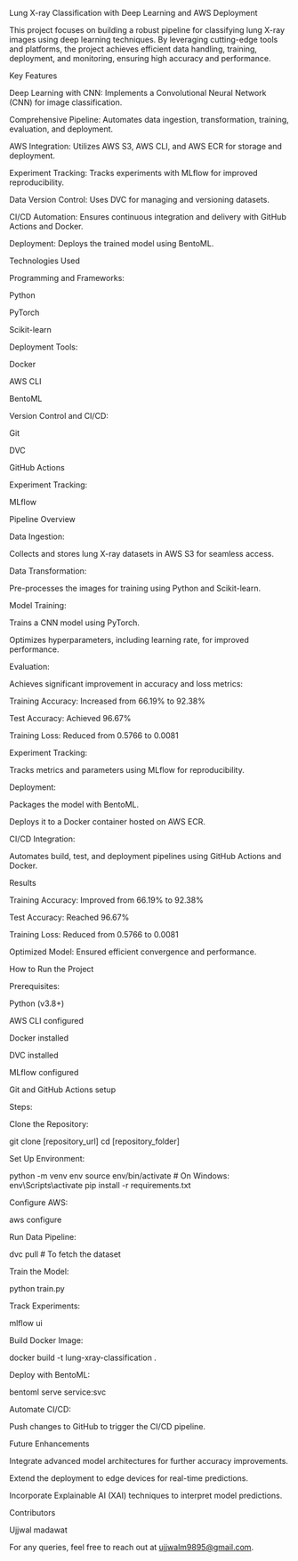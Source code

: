 Lung X-ray Classification with Deep Learning and AWS Deployment

This project focuses on building a robust pipeline for classifying lung X-ray images using deep learning techniques. By leveraging cutting-edge tools and platforms, the project achieves efficient data handling, training, deployment, and monitoring, ensuring high accuracy and performance.

Key Features

Deep Learning with CNN: Implements a Convolutional Neural Network (CNN) for image classification.

Comprehensive Pipeline: Automates data ingestion, transformation, training, evaluation, and deployment.

AWS Integration: Utilizes AWS S3, AWS CLI, and AWS ECR for storage and deployment.

Experiment Tracking: Tracks experiments with MLflow for improved reproducibility.

Data Version Control: Uses DVC for managing and versioning datasets.

CI/CD Automation: Ensures continuous integration and delivery with GitHub Actions and Docker.

Deployment: Deploys the trained model using BentoML.

Technologies Used

Programming and Frameworks:

Python

PyTorch

Scikit-learn

Deployment Tools:

Docker

AWS CLI

BentoML

Version Control and CI/CD:

Git

DVC

GitHub Actions

Experiment Tracking:

MLflow

Pipeline Overview

Data Ingestion:

Collects and stores lung X-ray datasets in AWS S3 for seamless access.

Data Transformation:

Pre-processes the images for training using Python and Scikit-learn.

Model Training:

Trains a CNN model using PyTorch.

Optimizes hyperparameters, including learning rate, for improved performance.

Evaluation:

Achieves significant improvement in accuracy and loss metrics:

Training Accuracy: Increased from 66.19% to 92.38%

Test Accuracy: Achieved 96.67%

Training Loss: Reduced from 0.5766 to 0.0081

Experiment Tracking:

Tracks metrics and parameters using MLflow for reproducibility.

Deployment:

Packages the model with BentoML.

Deploys it to a Docker container hosted on AWS ECR.

CI/CD Integration:

Automates build, test, and deployment pipelines using GitHub Actions and Docker.

Results

Training Accuracy: Improved from 66.19% to 92.38%

Test Accuracy: Reached 96.67%

Training Loss: Reduced from 0.5766 to 0.0081

Optimized Model: Ensured efficient convergence and performance.

How to Run the Project

Prerequisites:

Python (v3.8+)

AWS CLI configured

Docker installed

DVC installed

MLflow configured

Git and GitHub Actions setup

Steps:

Clone the Repository:

git clone [repository_url]
cd [repository_folder]

Set Up Environment:

python -m venv env
source env/bin/activate  # On Windows: env\Scripts\activate
pip install -r requirements.txt

Configure AWS:

aws configure

Run Data Pipeline:

dvc pull  # To fetch the dataset

Train the Model:

python train.py

Track Experiments:

mlflow ui

Build Docker Image:

docker build -t lung-xray-classification .

Deploy with BentoML:

bentoml serve service:svc

Automate CI/CD:

Push changes to GitHub to trigger the CI/CD pipeline.

Future Enhancements

Integrate advanced model architectures for further accuracy improvements.

Extend the deployment to edge devices for real-time predictions.

Incorporate Explainable AI (XAI) techniques to interpret model predictions.

Contributors

Ujjwal madawat

For any queries, feel free to reach out at ujjwalm9895@gmail.com.


